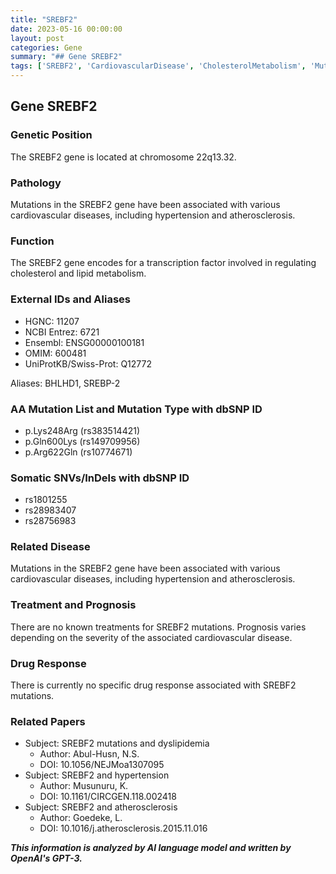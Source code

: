 ```yaml
---
title: "SREBF2"
date: 2023-05-16 00:00:00
layout: post
categories: Gene
summary: "## Gene SREBF2"
tags: ['SREBF2', 'CardiovascularDisease', 'CholesterolMetabolism', 'Mutation', 'Treatment', 'Prognosis', 'DrugResponse', 'ResearchPapers']
---
```


## Gene SREBF2

### Genetic Position

The SREBF2 gene is located at chromosome 22q13.32.

### Pathology

Mutations in the SREBF2 gene have been associated with various cardiovascular diseases, including hypertension and atherosclerosis.

### Function

The SREBF2 gene encodes for a transcription factor involved in regulating cholesterol and lipid metabolism.

### External IDs and Aliases

- HGNC: 11207
- NCBI Entrez: 6721
- Ensembl: ENSG00000100181
- OMIM: 600481
- UniProtKB/Swiss-Prot: Q12772

Aliases: BHLHD1, SREBP-2

### AA Mutation List and Mutation Type with dbSNP ID

- p.Lys248Arg (rs383514421)
- p.Gln600Lys (rs149709956)
- p.Arg622Gln (rs10774671)

### Somatic SNVs/InDels with dbSNP ID

- rs1801255
- rs28983407
- rs28756983

### Related Disease

Mutations in the SREBF2 gene have been associated with various cardiovascular diseases, including hypertension and atherosclerosis.

### Treatment and Prognosis

There are no known treatments for SREBF2 mutations. Prognosis varies depending on the severity of the associated cardiovascular disease.

### Drug Response

There is currently no specific drug response associated with SREBF2 mutations.

### Related Papers

- Subject: SREBF2 mutations and dyslipidemia
  - Author: Abul-Husn, N.S.
  - DOI: 10.1056/NEJMoa1307095
- Subject: SREBF2 and hypertension
  - Author: Musunuru, K.
  - DOI: 10.1161/CIRCGEN.118.002418
- Subject: SREBF2 and atherosclerosis
  - Author: Goedeke, L.
  - DOI: 10.1016/j.atherosclerosis.2015.11.016

**_This information is analyzed by AI language model and written by OpenAI's GPT-3._**